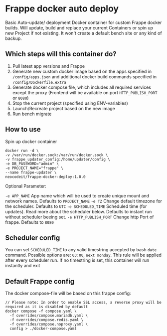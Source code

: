 # Frappe docker auto deploy

Basic Auto-update/ deployment Docker container for custom Frappe docker builds. Will update, build and replace your current Containers or spin up new Project if not existing. It won't create a default bench site or any kind of backup.

## Which steps will this container do?

1. Pull latest app versions and Frappe
2. Generate new custom docker image based on the apps specified in `/config/apps.json` and additional docker build commands specified in `/config/Dockerfile.extra`
3. Generate docker compose file, which includes all required services except the proxy (Frontend will be available on port `HTTP_PUBLISH_PORT` or `8080`)
4. Stop the current project (specified using ENV-variables)
5. Launch/Recreate project based on the new image
6. Run bench migrate

## How to use

Spin up docker container

``` 
docker run -d \
-v /var/run/docker.sock:/var/run/docker.sock \
-v frappe_updater_config:/home/updater/config \
-e DB_PASSWORD="admin" \
-e PROJECT_NAME="frappe" \
--name frappe-updater \
neocodeit/frappe-docker-deploy:1.0.0
```

Optional Parameter:

`-e APP_NAME` App name which will be used to create unique mount and network names. Defaults to `PROJECT_NAME`
`-e TZ` Change default timezone for the scheduler. Defaults to `UTC`
`-e SCHEDULED_TIME` Scheduled time (for updates). Read more about the scheduler below. Defaults to instant run without scheduler beeing set.
`-e HTTP_PUBLISH_PORT`  Change http Port of frappe. Defaults to `8080`

## Scheduler config

You can set `SCHEDULED_TIME` to any valid timestring accepted by bash `date` command. Possible options are: `03:00`, `next monday`. This rule will be applied after every scheduler run. If no timestring is set, this container will run instantly and exit

## Default Frappe config

The docker compose-file will be based on this frappe config:

```
// Please note: In order to enable SSL access, a reverse proxy will be required as it is disabled by default
docker compose -f compose.yaml \
  -f overrides/compose.mariadb.yaml \
  -f overrides/compose.redis.yaml \
  -f overrides/compose.noproxy.yaml \
  config > ./docker-compose.yaml
```
